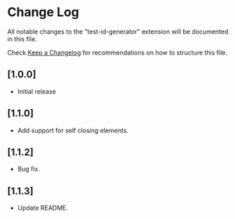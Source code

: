 # Change Log

All notable changes to the "test-id-generator" extension will be documented in this file.

Check [Keep a Changelog](http://keepachangelog.com/) for recommendations on how to structure this file.

## [1.0.0]

- Initial release

## [1.1.0]

- Add support for self closing elements.

## [1.1.2]

- Bug fix.

## [1.1.3]

- Update README.